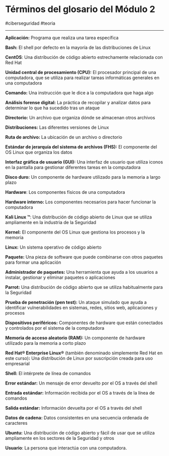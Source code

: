 # Términos del glosario del Módulo 2
#ciberseguridad #teoria 

---
**Aplicación:** Programa que realiza una tarea específica

**Bash:** El shell por defecto en la mayoría de las distribuciones de Linux

**CentOS**: Una distribución de código abierto estrechamente relacionada con Red Hat

**Unidad central de procesamiento (CPU):** El procesador principal de una computadora, que se utiliza para realizar tareas informáticas generales en una computadora

**Comando:** Una instrucción que le dice a la computadora que haga algo

**Análisis forense digital:** La práctica de recopilar y analizar datos para determinar lo que ha sucedido tras un ataque

**Directorio:** Un archivo que organiza dónde se almacenan otros archivos

**Distribuciones:** Las diferentes versiones de Linux

**Ruta de archivo:** La ubicación de un archivo o directorio

**Estándar de jerarquía del sistema de archivos (FHS):** El componente del OS Linux que organiza los datos

**Interfaz gráfica de usuario (GUI):** Una interfaz de usuario que utiliza iconos en la pantalla para gestionar diferentes tareas en la computadora

**Disco duro:** Un componente de hardware utilizado para la memoria a largo plazo

**Hardware**: Los componentes físicos de una computadora

**Hardware interno:** Los componentes necesarios para hacer funcionar la computadora

**Kali Linux ™**: Una distribución de código abierto de Linux que se utiliza ampliamente en la industria de la Seguridad

**Kernel:** El componente del OS Linux que gestiona los procesos y la memoria

**Linux:** Un sistema operativo de código abierto

**Paquete:** Una pieza de software que puede combinarse con otros paquetes para formar una aplicación

**Administrador de paquetes:** Una herramienta que ayuda a los usuarios a instalar, gestionar y eliminar paquetes o aplicaciones

**Parrot:** Una distribución de código abierto que se utiliza habitualmente para la Seguridad

**Prueba de penetración (pen test):** Un ataque simulado que ayuda a identificar vulnerabilidades en sistemas, redes, sitios web, aplicaciones y procesos

**Dispositivos periféricos:** Componentes de hardware que están conectados y controlados por el sistema de la computadora

**Memoria de acceso aleatorio (RAM):** Un componente de hardware utilizado para la memoria a corto plazo

**Red Hat® Enterprise Linux®** (también denominado simplemente Red Hat en este curso)**:** Una distribución de Linux por suscripción creada para uso empresarial

**Shell:** El intérprete de línea de comandos

**Error estándar:** Un mensaje de error devuelto por el OS a través del shell

**Entrada estándar:** Información recibida por el OS a través de la línea de comandos

**Salida estándar:** Información devuelta por el OS a través del shell

**Datos de cadena:** Datos consistentes en una secuencia ordenada de caracteres

**Ubuntu:** Una distribución de código abierto y fácil de usar que se utiliza ampliamente en los sectores de la Seguridad y otros

**Usuario**: La persona que interactúa con una computadora.